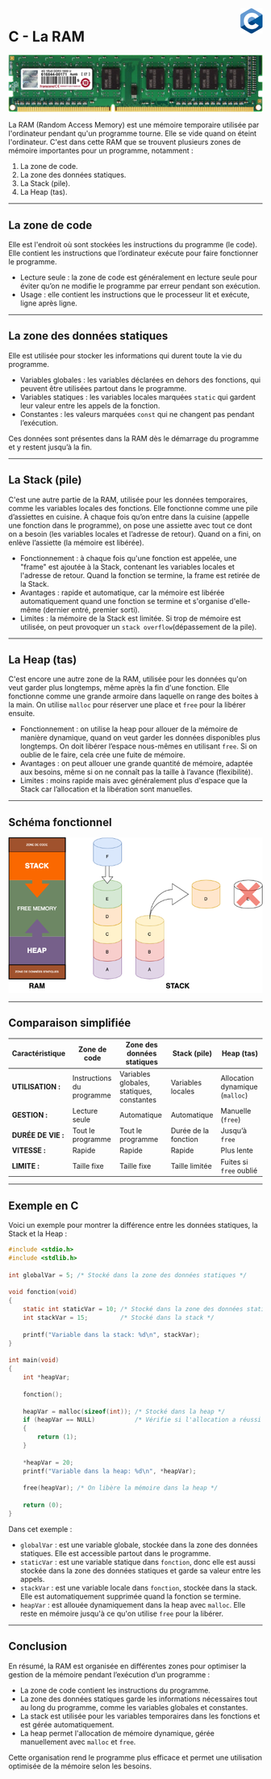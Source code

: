 <img height="50px" align="right" src="https://raw.githubusercontent.com/fchavonet/fchavonet/main/assets/images/logo-c.png" alt="C logo">

# C - La RAM

<p align="center">
	<img src="../assets/images/c/ram.webp">
</p>

La RAM (Random Access Memory) est une mémoire temporaire utilisée par l'ordinateur pendant qu'un programme tourne. Elle se vide quand on éteint l'ordinateur. C'est dans cette RAM que se trouvent plusieurs zones de mémoire importantes pour un programme, notamment :

1. La zone de code.
2. La zone des données statiques.
3. La Stack (pile).
4. La Heap (tas).

---

## La zone de code

Elle est l'endroit où sont stockées les instructions du programme (le code). Elle contient les instructions que l’ordinateur exécute pour faire fonctionner le programme.

- Lecture seule : la zone de code est généralement en lecture seule pour éviter qu’on ne modifie le programme par erreur pendant son exécution.
- Usage : elle contient les instructions que le processeur lit et exécute, ligne après ligne.

---

## La zone des données statiques

Elle est utilisée pour stocker les informations qui durent toute la vie du programme.

- Variables globales : les variables déclarées en dehors des fonctions, qui peuvent être utilisées partout dans le programme.
- Variables statiques : les variables locales marquées `static` qui gardent leur valeur entre les appels de la fonction.
- Constantes : les valeurs marquées `const` qui ne changent pas pendant l’exécution.

Ces données sont présentes dans la RAM dès le démarrage du programme et y restent jusqu’à la fin.

---

## La Stack (pile)

C'est une autre partie de la RAM, utilisée pour les données temporaires, comme les variables locales des fonctions. Elle fonctionne comme une pile d’assiettes en cuisine. À chaque fois qu’on entre dans la cuisine (appelle une fonction dans le programme), on pose une assiette avec tout ce dont on a besoin (les variables locales et l’adresse de retour). Quand on a fini, on enlève l’assiette (la mémoire est libérée).

- Fonctionnement : à chaque fois qu'une fonction est appelée, une "frame" est ajoutée à la Stack, contenant les variables locales et l'adresse de retour. Quand la fonction se termine, la frame est retirée de la Stack.
- Avantages : rapide et automatique, car la mémoire est libérée automatiquement quand une fonction se termine et s'organise d'elle-même (dernier entré, premier sorti).
- Limites : la mémoire de la Stack est limitée. Si trop de mémoire est utilisée, on peut provoquer un `stack overflow`(dépassement de la pile).

---

## La Heap (tas)

C'est encore une autre zone de la RAM, utilisée pour les données qu'on veut garder plus longtemps, même après la fin d'une fonction. Elle fonctionne comme une grande armoire dans laquelle on range des boites à la main. On utilise `malloc` pour réserver une place et `free` pour la libérer ensuite.

- Fonctionnement : on utilise la heap pour allouer de la mémoire de manière dynamique, quand on veut garder les données disponibles plus longtemps. On doit libérer l’espace nous-mêmes en utilisant `free`. Si on oublie de le faire, cela crée une fuite de mémoire.
- Avantages : on peut allouer une grande quantité de mémoire, adaptée aux besoins, même si on ne connaît pas la taille à l’avance (flexibilité).
- Limites : moins rapide mais avec généralement plus d'espace que la Stack car l’allocation et la libération sont manuelles.

---

## Schéma fonctionnel

<p align="center">
    <picture>
        <source media="(prefers-color-scheme: light)" srcset="../assets/images/c/shema_fonctionnel-light.webp">
        <source media="(prefers-color-scheme: dark)" srcset="../assets/images/c/shema_fonctionnel-dark.webp">
        <img src="../assets/images/c/shema_fonctionnel-light.webp" alt="Schéma fonctionnel">
    </picture>
</p>

---

## Comparaison simplifiée

| **Caractéristique**   | **Zone de code**          | **Zone des données statiques**            | **Stack (pile)**                | **Heap (tas)**                  |
| --------------------- | ------------------------- | ----------------------------------------- | ------------------------------- | ------------------------------- |
| **UTILISATION :**     | Instructions du programme | Variables globales, statiques, constantes | Variables locales               | Allocation dynamique (`malloc`) |
| **GESTION :**         | Lecture seule             | Automatique                               | Automatique                     | Manuelle (`free`)               |
| **DURÉE DE VIE :**    | Tout le programme         | Tout le programme                         | Durée de la fonction            | Jusqu’à `free`                  |
| **VITESSE :**         | Rapide                    | Rapide                                    | Rapide                          | Plus lente                      |
| **LIMITE :**          | Taille fixe               | Taille fixe                               | Taille limitée                  | Fuites si `free` oublié         |

---

## Exemple en C

Voici un exemple pour montrer la différence entre les données statiques, la Stack et la Heap :

```c
#include <stdio.h>
#include <stdlib.h>

int globalVar = 5; /* Stocké dans la zone des données statiques */

void fonction(void)
{
	static int staticVar = 10; /* Stocké dans la zone des données statiques */
	int stackVar = 15;         /* Stocké dans la stack */

	printf("Variable dans la stack: %d\n", stackVar);
}

int main(void)
{
	int *heapVar;

	fonction();

	heapVar = malloc(sizeof(int)); /* Stocké dans la heap */
	if (heapVar == NULL)           /* Vérifie si l'allocation a réussi */
	{
		return (1);
	}

	*heapVar = 20;
	printf("Variable dans la heap: %d\n", *heapVar);

	free(heapVar); /* On libère la mémoire dans la heap */
	
	return (0);
}
```

Dans cet exemple :

- `globalVar` : est une variable globale, stockée dans la zone des données statiques. Elle est accessible partout dans le programme.
- `staticVar` : est une variable statique dans `fonction`, donc elle est aussi stockée dans la zone des données statiques et garde sa valeur entre les appels.
- `stackVar` : est une variable locale dans `fonction`, stockée dans la stack. Elle est automatiquement supprimée quand la fonction se termine.
- `heapVar` : est allouée dynamiquement dans la heap avec `malloc`. Elle reste en mémoire jusqu'à ce qu'on utilise `free` pour la libérer.

---

## Conclusion

En résumé, la RAM est organisée en différentes zones pour optimiser la gestion de la mémoire pendant l’exécution d’un programme :

- La zone de code contient les instructions du programme.
- La zone des données statiques garde les informations nécessaires tout au long du programme, comme les variables globales et constantes.
- La stack est utilisée pour les variables temporaires dans les fonctions et est gérée automatiquement.
- La heap permet l'allocation de mémoire dynamique, gérée manuellement avec `malloc` et `free`.

Cette organisation rend le programme plus efficace et permet une utilisation optimisée de la mémoire selon les besoins.